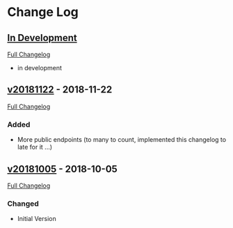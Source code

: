 
# Change Log

## [In Development](https://github.com/ppfeufer/eve-online-intel-tool/tree/development)
[Full Changelog](https://github.com/ppfeufer/eve-online-intel-tool/compare/v20181122...development)
- in development

## [v20181122](https://github.com/ppfeufer/eve-online-intel-tool/tag/v20181122) - 2018-11-22
[Full Changelog](https://github.com/ppfeufer/eve-online-intel-tool/compare/v20181005...v20181122)
### Added
- More public endpoints (to many to count, implemented this changelog to late for it ...)

## [v20181005](https://github.com/ppfeufer/eve-online-intel-tool/releases/tag/v20181005) - 2018-10-05
[Full Changelog](https://github.com/ppfeufer/eve-online-intel-tool/compare/v1.3.0...v1.3.1)
### Changed
- Initial Version
